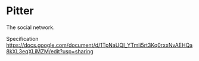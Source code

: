 # Pitter
The social network.

Specification
https://docs.google.com/document/d/1TpNaUQI_YTmli5rt3Kq0rxxNvAEHQa8kXL3eqXLiMZM/edit?usp=sharing
